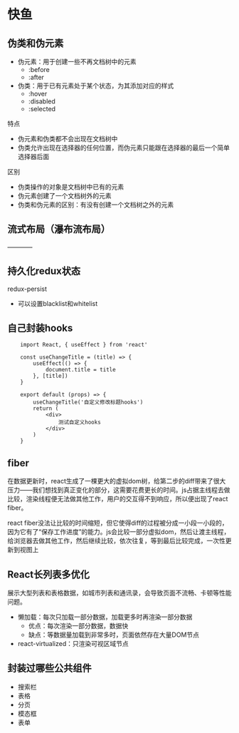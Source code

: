 # 快鱼

## 伪类和伪元素
+ 伪元素：用于创建一些不再文档树中的元素
    + :before
    + :after
+ 伪类：用于已有元素处于某个状态，为其添加对应的样式
    + :hover
    + :disabled
    + :selected

特点
+ 伪元素和伪类都不会出现在文档树中
+ 伪类允许出现在选择器的任何位置，而伪元素只能跟在选择器的最后一个简单选择器后面

区别
+ 伪类操作的对象是文档树中已有的元素
+ 伪元素创建了一个文档树外的元素
+ 伪类和伪元素的区别：有没有创建一个文档树之外的元素

## 流式布局（瀑布流布局）
————

## 持久化redux状态
redux-persist
+ 可以设置blacklist和whitelist

## 自己封装hooks

```
    import React, { useEffect } from 'react'

    const useChangeTitle = (title) => {
        useEffect(() => {
            document.title = title
        }, [title])
    }

    export default (props) => {
        useChangeTitle('自定义修改标题hooks')
        return (
            <div>
                测试自定义hooks
            </div>
        )
    }

```

## fiber
在数据更新时，react生成了一棵更大的虚拟dom树，给第二步的diff带来了很大压力——我们想找到真正变化的部分，这需要花费更长的时间。js占据主线程去做比较，渲染线程便无法做其他工作，用户的交互得不到响应，所以便出现了react fiber。

react fiber没法让比较的时间缩短，但它使得diff的过程被分成一小段一小段的，因为它有了“保存工作进度”的能力。js会比较一部分虚拟dom，然后让渡主线程，给浏览器去做其他工作，然后继续比较，依次往复，等到最后比较完成，一次性更新到视图上

## React长列表多优化
展示大型列表和表格数据，如城市列表和通讯录，会导致页面不流畅、卡顿等性能问题。

+ 懒加载：每次只加载一部分数据，加载更多时再渲染一部分数据
    + 优点：每次渲染一部分数据，数据快
    + 缺点：等数据量加载到非常多时，页面依然存在大量DOM节点
+ react-virtualized：只渲染可视区域节点


## 封装过哪些公共组件
+ 搜索栏
+ 表格
+ 分页
+ 模态框
+ 表单